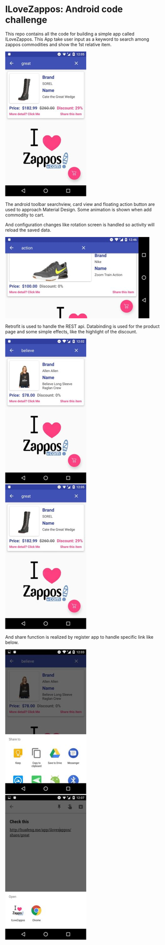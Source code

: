 ILoveZappos: Android code challenge
=============================
This repo contains all the code for building a simple
app called ILoveZappos.
This App take user input as a keyword to search among
zappos commodities and show the 1st relative item.

![image](https://github.com/shf0328/ILoveZappos/raw/master/images/demo.jpg)

The android toolbar searchview, card view and
floating action button are used to approach
Material Design. Some animation is shown when add commodity
to cart.

And configuration changes like rotation screen is handled so
activity will reload the saved data.

![image](https://github.com/shf0328/ILoveZappos/raw/master/images/rotation.jpg)

Retrofit is used to handle
the REST api. Databinding is used for the product
page and some simple effects, like the highlight of
the discount.

![image](https://github.com/shf0328/ILoveZappos/raw/master/images/no_discount.jpg)
![image](https://github.com/shf0328/ILoveZappos/raw/master/images/demo.jpg)

And share function is realized by register app to handle
specific link like below.

![image](https://github.com/shf0328/ILoveZappos/raw/master/images/to_share.jpg)
![image](https://github.com/shf0328/ILoveZappos/raw/master/images/receive_share.jpg)

